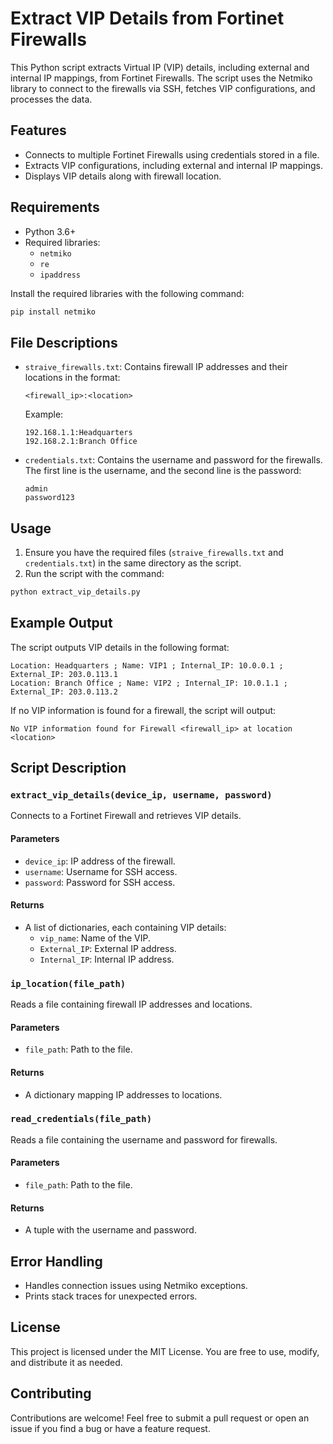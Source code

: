 # Extract VIP Details from Fortinet Firewalls

This Python script extracts Virtual IP (VIP) details, including external and internal IP mappings, from Fortinet Firewalls. The script uses the Netmiko library to connect to the firewalls via SSH, fetches VIP configurations, and processes the data.

## Features

- Connects to multiple Fortinet Firewalls using credentials stored in a file.
- Extracts VIP configurations, including external and internal IP mappings.
- Displays VIP details along with firewall location.

## Requirements

- Python 3.6+
- Required libraries:
  - `netmiko`
  - `re`
  - `ipaddress`

Install the required libraries with the following command:

```bash
pip install netmiko
```

## File Descriptions

- `straive_firewalls.txt`: Contains firewall IP addresses and their locations in the format:
  ```
  <firewall_ip>:<location>
  ```
  Example:
  ```
  192.168.1.1:Headquarters
  192.168.2.1:Branch Office
  ```

- `credentials.txt`: Contains the username and password for the firewalls. The first line is the username, and the second line is the password:
  ```
  admin
  password123
  ```

## Usage

1. Ensure you have the required files (`straive_firewalls.txt` and `credentials.txt`) in the same directory as the script.
2. Run the script with the command:

```bash
python extract_vip_details.py
```

## Example Output

The script outputs VIP details in the following format:

```text
Location: Headquarters ; Name: VIP1 ; Internal_IP: 10.0.0.1 ; External_IP: 203.0.113.1
Location: Branch Office ; Name: VIP2 ; Internal_IP: 10.0.1.1 ; External_IP: 203.0.113.2
```

If no VIP information is found for a firewall, the script will output:

```text
No VIP information found for Firewall <firewall_ip> at location <location>
```

## Script Description

### `extract_vip_details(device_ip, username, password)`

Connects to a Fortinet Firewall and retrieves VIP details.

#### Parameters
- `device_ip`: IP address of the firewall.
- `username`: Username for SSH access.
- `password`: Password for SSH access.

#### Returns
- A list of dictionaries, each containing VIP details:
  - `vip_name`: Name of the VIP.
  - `External_IP`: External IP address.
  - `Internal_IP`: Internal IP address.

### `ip_location(file_path)`

Reads a file containing firewall IP addresses and locations.

#### Parameters
- `file_path`: Path to the file.

#### Returns
- A dictionary mapping IP addresses to locations.

### `read_credentials(file_path)`

Reads a file containing the username and password for firewalls.

#### Parameters
- `file_path`: Path to the file.

#### Returns
- A tuple with the username and password.

## Error Handling

- Handles connection issues using Netmiko exceptions.
- Prints stack traces for unexpected errors.

## License

This project is licensed under the MIT License. You are free to use, modify, and distribute it as needed.

## Contributing

Contributions are welcome! Feel free to submit a pull request or open an issue if you find a bug or have a feature request.

